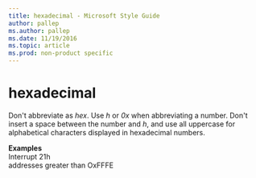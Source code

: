 ```yaml
---
title: hexadecimal - Microsoft Style Guide
author: pallep
ms.author: pallep
ms.date: 11/19/2016
ms.topic: article
ms.prod: non-product specific
---
```


# hexadecimal

Don't abbreviate as *hex*. Use *h* or *0x* when abbreviating a number. Don't insert a space between the number and *h*, and use all uppercase for alphabetical characters displayed in hexadecimal numbers.

**Examples**  
Interrupt 21h  
addresses greater than OxFFFE
